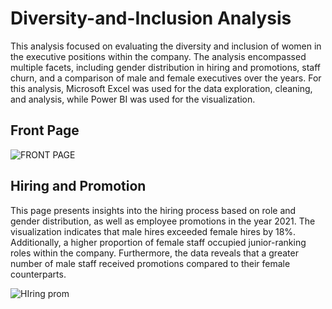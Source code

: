 # Diversity-and-Inclusion Analysis
This analysis focused on evaluating the diversity and inclusion of women in the executive positions within the company. The analysis encompassed multiple facets, including gender distribution in hiring and promotions, staff churn, and a comparison of male and female executives over the years. For this analysis, Microsoft Excel was used for the data exploration, cleaning, and analysis, while Power BI was used for the visualization.

## Front Page
![FRONT PAGE](https://github.com/Remilekunolamide/Diversity-and-Inclusion/assets/134251336/8af6ccd5-44a5-4f3c-ad66-a7412127f5d6)

## Hiring and Promotion
This page presents insights into the hiring process based on role and gender distribution, as well as employee promotions in the year 2021. The visualization indicates that male hires exceeded female hires by 18%. Additionally, a higher proportion of female staff occupied junior-ranking roles within the company. Furthermore, the data reveals that a greater number of male staff received promotions compared to their female counterparts.

![HIring prom](https://github.com/Remilekunolamide/Diversity-and-Inclusion/assets/134251336/9db2c5b7-b92d-4896-b43d-5be2bb354ace)
